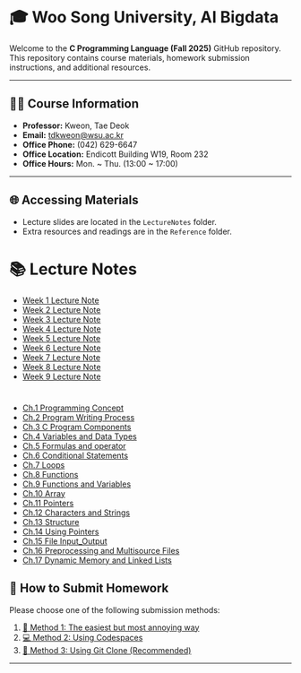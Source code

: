 # 🎓 Woo Song University, AI Bigdata
Welcome to the **C Programming Language (Fall 2025)** GitHub repository.  
This repository contains course materials, homework submission instructions, and additional resources.  

---

## 👨‍🏫 Course Information
- **Professor:** Kweon, Tae Deok  
- **Email:** [tdkweon@wsu.ac.kr](mailto:tdkweon@wsu.ac.kr)  
- **Office Phone:** (042) 629-6647  
- **Office Location:** Endicott Building W19, Room 232  
- **Office Hours:** Mon. ~ Thu. (13:00 ~ 17:00)  

---

## 🌐 Accessing Materials
- Lecture slides are located in the `LectureNotes` folder.  
- Extra resources and readings are in the `Reference` folder.  

# 📚 Lecture Notes
- [Week 1 Lecture Note](./LectureNotes/W1.pdf)
- [Week 2 Lecture Note](./LectureNotes/W2.pdf)
- [Week 3 Lecture Note](./LectureNotes/W3.pdf)
- [Week 4 Lecture Note](./LectureNotes/W4.pdf)
- [Week 5 Lecture Note](./LectureNotes/W5.pdf)
- [Week 6 Lecture Note](./LectureNotes/W6.pdf)
- [Week 7 Lecture Note](./LectureNotes/W7.pdf)
- [Week 8 Lecture Note](./LectureNotes/W8.pdf)
- [Week 9 Lecture Note](./LectureNotes/W9.pdf)
#  
- [Ch.1 Programming Concept](./LectureNotes/Ch.1%20Programming%20concept.pdf)
- [Ch.2 Program Writing Process](./LectureNotes/Ch.2%20Program%20Writing%20Process.pdf)
- [Ch.3 C Program Components](./LectureNotes/Ch.3%20C%20Program%20Components.pdf)
- [Ch.4 Variables and Data Types](./LectureNotes/Ch.4%20Variables%20and%20Data%20Types.pdf)
- [Ch.5 Formulas and operator](./LectureNotes/Ch.5%20Formulas%20and%20operator.pdf)
- [Ch.6 Conditional Statements](./LectureNotes/Ch.6%20Conditional%20Statements.pdf)
- [Ch.7 Loops](./LectureNotes/Ch.7%20Loops.pdf)
- [Ch.8 Functions](./LectureNotes/Ch.8%20Functions.pdf)
- [Ch.9 Functions and Variables](./LectureNotes/Ch.9%20Functions%20and%20Variables.pdf)
- [Ch.10 Array](./LectureNotes/Ch.10%20Array.pdf)
- [Ch.11 Pointers](./LectureNotes/Ch.11%20Pointers.pdf)
- [Ch.12 Characters and Strings](./LectureNotes/Ch.12%20Characters%20and%20Strings.pdf)
- [Ch.13 Structure](./LectureNotes/Ch.13%20Structure.pdf)
- [Ch.14 Using Pointers](./LectureNotes/Ch.14%20Using%20Pointers.pdf)
- [Ch.15 File Input_Output](./LectureNotes/Ch.15%20File%20Input_Output.pdf)
- [Ch.16 Preprocessing and Multisource Files](./LectureNotes/Ch.16%20Preprocessing%20and%20Multisource%20Files.pdf)
- [Ch.17 Dynamic Memory and Linked Lists](./LectureNotes/Ch.17%20Dynamic%20Memory%20and%20Linked%20Lists.pdf)
  
## 📝 How to Submit Homework
Please choose one of the following submission methods:

1. [📄 Method 1: The easiest but most annoying way](./markup/method1.md)  
2. [💻 Method 2: Using Codespaces](./markup/method2.md)  
3. [🔗 Method 3: Using Git Clone (Recommended)](./markup/method3.md)  

---
